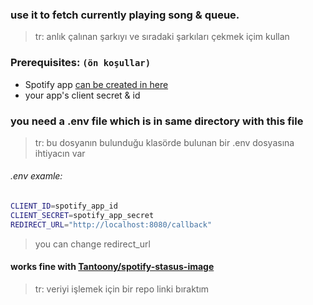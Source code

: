 ### use it to fetch currently playing song & queue.

> tr: anlık çalınan şarkıyı ve sıradaki şarkıları çekmek içim kullan

### Prerequisites: `(ön koşullar)`

* Spotify app [can be created in here](https://developer.spotify.com/dashboard "Developer Dashboard")
* your app's client secret & id

### you need a .env file which is in same directory with this file

> tr: bu dosyanın bulunduğu klasörde bulunan bir .env dosyasına ihtiyacın var

###### .env examle:

```sh
CLIENT_ID=spotify_app_id
CLIENT_SECRET=spotify_app_secret
REDIRECT_URL="http://localhost:8080/callback"
```

> you can change redirect_url

#### works fine with [Tantoony/spotify-stasus-image](https://github.com/yalinn/spotify-status-image)

> tr: veriyi işlemek için bir repo linki bıraktım
